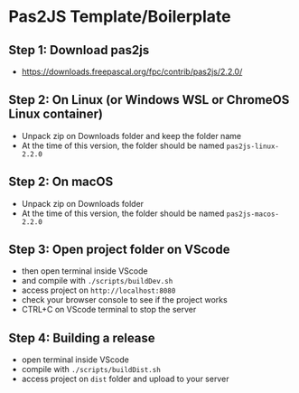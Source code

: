 # Pas2JS Template/Boilerplate

## Step 1: Download pas2js
- https://downloads.freepascal.org/fpc/contrib/pas2js/2.2.0/

## Step 2: On Linux (or Windows WSL or ChromeOS Linux container)
- Unpack zip on Downloads folder and keep the folder name
- At the time of this version, the folder should be named ```pas2js-linux-2.2.0```

## Step 2: On macOS
- Unpack zip on Downloads folder
- At the time of this version, the folder should be named ```pas2js-macos-2.2.0```

## Step 3: Open project folder on VScode
- then open terminal inside VScode
- and compile with ```./scripts/buildDev.sh```
- access project on ```http://localhost:8080```
- check your browser console to see if the project works
- CTRL+C on VScode terminal to stop the server

## Step 4: Building a release
- open terminal inside VScode
- compile with ```./scripts/buildDist.sh```
- access project on ```dist``` folder and upload to your server

